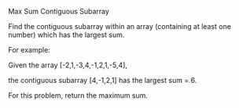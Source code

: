 Max Sum Contiguous Subarray

Find the contiguous subarray within an array (containing at least one number) which has the largest sum.

For example:

Given the array [-2,1,-3,4,-1,2,1,-5,4],

the contiguous subarray [4,-1,2,1] has the largest sum = 6.

For this problem, return the maximum sum.
